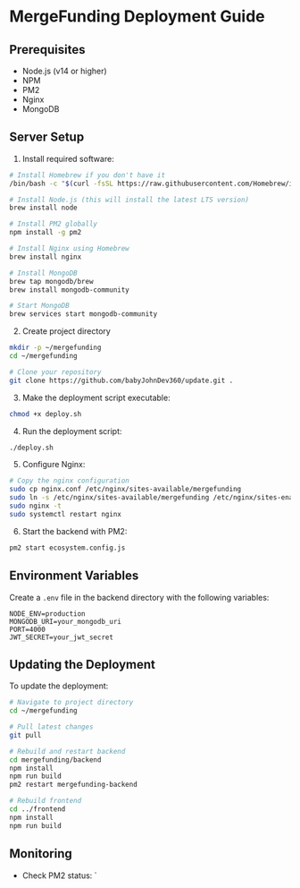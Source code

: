 # MergeFunding Deployment Guide

## Prerequisites
- Node.js (v14 or higher)
- NPM
- PM2
- Nginx
- MongoDB

## Server Setup

1. Install required software:
```bash
# Install Homebrew if you don't have it
/bin/bash -c "$(curl -fsSL https://raw.githubusercontent.com/Homebrew/install/HEAD/install.sh)"

# Install Node.js (this will install the latest LTS version)
brew install node

# Install PM2 globally
npm install -g pm2

# Install Nginx using Homebrew
brew install nginx

# Install MongoDB
brew tap mongodb/brew
brew install mongodb-community

# Start MongoDB
brew services start mongodb-community
```

2. Create project directory
```bash
mkdir -p ~/mergefunding
cd ~/mergefunding

# Clone your repository
git clone https://github.com/babyJohnDev360/update.git .
```

3. Make the deployment script executable:
```bash
chmod +x deploy.sh
```

4. Run the deployment script:
```bash
./deploy.sh
```

5. Configure Nginx:
```bash
# Copy the nginx configuration
sudo cp nginx.conf /etc/nginx/sites-available/mergefunding
sudo ln -s /etc/nginx/sites-available/mergefunding /etc/nginx/sites-enabled/
sudo nginx -t
sudo systemctl restart nginx
```

6. Start the backend with PM2:
```bash
pm2 start ecosystem.config.js
```

## Environment Variables

Create a `.env` file in the backend directory with the following variables:
```
NODE_ENV=production
MONGODB_URI=your_mongodb_uri
PORT=4000
JWT_SECRET=your_jwt_secret
```

## Updating the Deployment

To update the deployment:
```bash
# Navigate to project directory
cd ~/mergefunding

# Pull latest changes
git pull

# Rebuild and restart backend
cd mergefunding/backend
npm install
npm run build
pm2 restart mergefunding-backend

# Rebuild frontend
cd ../frontend
npm install
npm run build
```

## Monitoring

- Check PM2 status: `